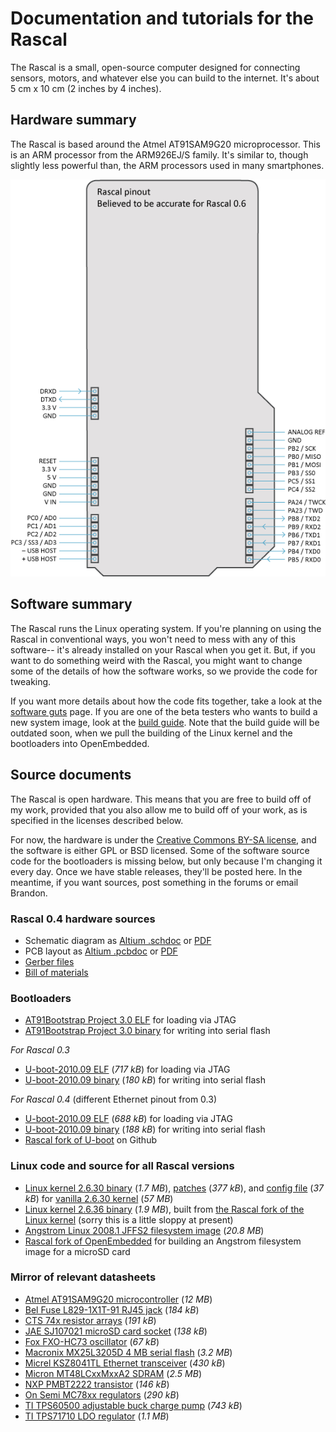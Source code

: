 # Documentation and tutorials for the Rascal #

The Rascal is a small, open-source computer designed for connecting sensors, motors, and whatever else you can build to the internet. It's about 5 cm x 10 cm (2 inches by 4 inches).

## Hardware summary ##

The Rascal is based around the Atmel AT91SAM9G20 microprocessor. This is an ARM processor from the ARM926EJ/S family. It's similar to, though slightly less powerful than, the ARM processors used in many smartphones.

<img src="/img/pinout.png" alt="What's on each pin of the connectors on the Rascal">

## Software summary ##

The Rascal runs the Linux operating system. If you're planning on using the Rascal in conventional ways, you won't need to mess with any of this software-- it's already installed on your Rascal when you get it. But, if you want to do something weird with the Rascal, you might want to change some of the details of how the software works, so we provide the code for tweaking.

If you want more details about how the code fits together, take a look at the [software guts][37] page. If you are one of the beta testers who wants to build a new system image, look at the [build guide][38]. Note that the build guide will be outdated soon, when we pull the building of the Linux kernel and the bootloaders into OpenEmbedded.

## Source documents ##

The Rascal is open hardware. This means that you are free to build off of my work, provided that you also allow me to build off of your work, as is specified in the licenses described below.

For now, the hardware is under the [Creative Commons BY-SA license][33], and the software is either GPL or BSD licensed. Some of the software source code for the bootloaders is missing below, but only because I'm changing it every day. Once we have stable releases, they'll be posted here. In the meantime, if you want sources, post something in the forums or email Brandon.

### Rascal 0.4 hardware sources ###
 * Schematic diagram as [Altium .schdoc][1] or [PDF][31]
 * PCB layout as [Altium .pcbdoc][2] or [PDF][32]
 * [Gerber files][34]
 * [Bill of materials][35]

### Bootloaders ###
 * [AT91Bootstrap Project 3.0 ELF][4] for loading via JTAG
 * [AT91Bootstrap Project 3.0 binary][5] for writing into serial flash

*For Rascal 0.3*

 * [U-boot-2010.09 ELF][6] (*717 kB*) for loading via JTAG
 * [U-boot-2010.09 binary][7] (*180 kB*) for writing into serial flash

*For Rascal 0.4* (different Ethernet pinout from 0.3)

 * [U-boot-2010.09 ELF][8] (*688 kB*) for loading via JTAG
 * [U-boot-2010.09 binary][9] (*188 kB*) for writing into serial flash
 * [Rascal fork of U-boot][28] on Github

### Linux code and source for all Rascal versions ###
 * [Linux kernel 2.6.30 binary][10] (*1.7 MB*), [patches][11] (*377 kB*), and [config file][12] (*37 kB*) for [vanilla 2.6.30 kernel][13] (*57 MB*)
 * [Linux kernel 2.6.36 binary][27] (*1.9 MB*), built from [the Rascal fork of the Linux kernel][29] (sorry this is a little sloppy at present)
 * [Angstrom Linux 2008.1 JFFS2 filesystem image][14] (*20.8 MB*)
 * [Rascal fork of OpenEmbedded][30] for building an Angstrom filesystem image for a microSD card

### Mirror of relevant datasheets ###
 * [Atmel AT91SAM9G20 microcontroller][15] (*12 MB*)
 * [Bel Fuse L829-1X1T-91 RJ45 jack][16] (*184 kB*)
 * [CTS 74x resistor arrays][17] (*191 kB*)
 * [JAE SJ107021 microSD card socket][18] (*138 kB*)
 * [Fox FXO-HC73 oscillator][36] (*67 kB*)
 * [Macronix MX25L3205D 4 MB serial flash][19] (*3.2 MB*)
 * [Micrel KSZ8041TL Ethernet transceiver][20] (*430 kB*)
 * [Micron MT48LCxxMxxA2 SDRAM][21] (*2.5 MB*)
 * [NXP PMBT2222 transistor][22] (*146 kB*)
 * [On Semi MC78xx regulators][23] (*290 kB*)
 * [TI TPS60500 adjustable buck charge pump][24] (*743 kB*)
 * [TI TPS71710 LDO regulator][25] (*1.1 MB*)

[1]: http://rascalmicro.com/files/rascal-0.4/rascal-0.4.schdoc
[2]: http://rascalmicro.com/files/rascal-0.4/rascal-0.4.pcbdoc
[3]: http://rascalmicro.com/files/rascal-0.2/rascal-0.2-gerbers.zip
[4]: http://rascalmicro.com/files/rascal-0.x/boot-rascal-serialflash2sdram.elf
[5]: http://rascalmicro.com/files/rascal-0.x/boot-rascal-serialflash2sdram.bin
[6]: http://rascalmicro.com/files/rascal-0.3/u-boot.elf
[7]: http://rascalmicro.com/files/rascal-0.3/u-boot.bin
[8]: http://rascalmicro.com/files/rascal-0.4/u-boot.elf
[9]: http://rascalmicro.com/files/rascal-0.4/u-boot.bin
[10]: http://rascalmicro.com/files/rascal-0.x/linux-2.6.30.bin
[11]: http://rascalmicro.com/files/rascal-0.x/rascal-linux-2.6.30-patchset.zip
[12]: http://rascalmicro.com/files/rascal-0.x/rascal_defconfig
[13]: http://www.kernel.org/pub/linux/kernel/v2.6/linux-2.6.30.tar.bz2
[14]: http://rascalmicro.com/files/rascal-0.x/angstrom.jffs2
[15]: http://rascalmicro.com/files/datasheets/Atmel%20AT91SAM9G20%20microcontroller.pdf
[16]: http://rascalmicro.com/files/datasheets/Bel%20Fuse%20L829-1X1T-91%20RJ45%20jack.pdf
[17]: http://rascalmicro.com/files/datasheets/CTS%2074x%20resistor%20arrays.pdf
[18]: http://rascalmicro.com/files/datasheets/JAE%20SJ107021%20microSD%20card%20socket.pdf
[19]: http://rascalmicro.com/files/datasheets/Macronix%20MX25L3205D%204%20MB%20serial%20flash.pdf
[20]: http://rascalmicro.com/files/datasheets/Micrel%20KSZ8041TL%20Ethernet%20transceiver.pdf
[21]: http://rascalmicro.com/files/datasheets/Micron%20MT48LCxxMxxA2%20SDRAM.pdf
[22]: http://rascalmicro.com/files/datasheets/NXP%20PMBT2222%20transistor.pdf
[23]: http://rascalmicro.com/files/datasheets/On%20Semi%20MC78xx%20regulators.pdf
[24]: http://rascalmicro.com/files/datasheets/TI%20TPS60500%20adjustable%20buck%20charge%20pump.pdf
[25]: http://rascalmicro.com/files/datasheets/TI%20TPS71710%20LDO%20regulator.pdf
[26]: http://rascalmicro.com/files/rascal-0.3/at91bootstrap.bin
[27]: http://rascalmicro.com/files/rascal-0.x/linux-2.6.36.bin
[28]: https://github.com/rascalmicro/u-boot-rascal
[29]: https://github.com/rascalmicro/linux-2.6
[30]: https://github.com/rascalmicro/openembedded-rascal
[31]: http://rascalmicro.com/files/rascal-0.4/rascal-0.4-schematic.pdf
[32]: http://rascalmicro.com/files/rascal-0.4/rascal-0.4-pcb.pdf
[33]: http://creativecommons.org/licenses/by-sa/3.0/us/
[34]: http://rascalmicro.com/files/rascal-0.4/rascal-0.4-gerbers.zip
[35]: http://rascalmicro.com/files/rascal-0.4/rascal-0.4-bom.xlsx
[36]: http://rascalmicro.com/files/datasheets/Fox%20FXO-HC73%20oscillator.pdf
[37]: http://rascalmicro.com/docs/software-guts.html
[38]: http://rascalmicro.com/docs/build-guide.html
